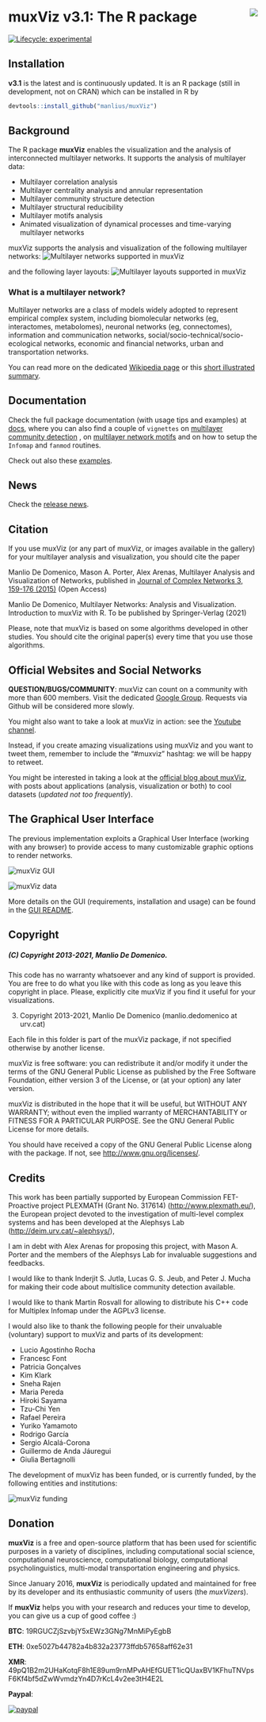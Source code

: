 <!-- README.md is generated from README.Rmd. Please edit that file -->

# muxViz v3.1: The R package <img src="man/figures/logo.jpg" align="right" />

<!-- badges: start -->

[![Lifecycle:
experimental](https://img.shields.io/badge/lifecycle-experimental-orange.svg)](https://lifecycle.r-lib.org/articles/stages.html#experimental)
<!-- badges: end -->

## Installation

**v3.1** is the latest and is continuously updated. It is an R package
(still in development, not on CRAN) which can be installed in R by

``` r
devtools::install_github("manlius/muxViz")
```


## Background


The R package **muxViz** enables the visualization and the analysis of
interconnected multilayer networks. It supports the analysis of
multilayer data:

-   Multilayer correlation analysis
-   Multilayer centrality analysis and annular representation
-   Multilayer community structure detection
-   Multilayer structural reducibility
-   Multilayer motifs analysis
-   Animated visualization of dynamical processes and time-varying
    multilayer networks

muxViz supports the analysis and visualization of the following
multilayer networks: ![Multilayer networks supported in
muxViz](gui-old/www/img/network_type.png "Supported multilayer networks")

and the following layer layouts: ![Multilayer layouts supported in
muxViz](gui-old/www/img/layout_type.png "Supported multilayer layouts")

### What is a multilayer network?

Multilayer networks are a class of models widely adopted to represent
empirical complex system, including biomolecular networks (eg,
interactomes, metabolomes), neuronal networks (eg, connectomes),
information and communication networks,
social/socio-technical/socio-ecological networks, economic and financial
networks, urban and transportation networks.

You can read more on the dedicated [Wikipedia
page](https://en.wikipedia.org/wiki/Multidimensional_network) or this
[short illustrated summary](gui-old/theory/README.md).

## Documentation

Check the full package documentation (with usage tips and examples) at
[docs](https://manlius.github.io/muxViz/), where you can also find a couple of 
`vignettes` on 
[multilayer community detection](http://manlius.github.io/muxViz/articles/ml_community.html) ,
on [multilayer network motifs](http://manlius.github.io/muxViz/articles/ml_motifs.html) 
and on how to setup the `Infomap` and `fanmod` routines.

Check out also these [examples](examples-scripts/README.md).

## News

Check the [release news](./NEWS.md).

## Citation

If you use muxViz (or any part of muxViz, or images available in the
gallery) for your multilayer analysis and visualization, you should cite
the paper

Manlio De Domenico, Mason A. Porter, Alex Arenas, Multilayer Analysis
and Visualization of Networks, published in [Journal of Complex Networks
3, 159-176 (2015)](http://comnet.oxfordjournals.org/content/3/2/159)
(Open Access)

Manlio De Domenico, Multilayer Networks: Analysis and Visualization. Introduction to muxViz with R. To be published by Springer-Verlag (2021)

Please, note that muxViz is based on some algorithms developed in other
studies. You should cite the original paper(s) every time that you use
those algorithms.

## Official Websites and Social Networks

**QUESTION/BUGS/COMMUNITY**: muxViz can count on a community with more than 600 members. Visit the dedicated [Google
Group](https://groups.google.com/forum/#!forum/muxviz). Requests via Github will be considered more slowly.

You might also want to take a look at muxViz in action: see the [Youtube
channel](https://www.youtube.com/channel/UCinHX7m-8_EFFJo2A8huoUA).

Instead, if you create amazing visualizations using muxViz and you want
to tweet them, remember to include the “\#muxviz” hashtag: we will be
happy to retweet.

You might be interested in taking a look at the [official blog about
muxViz](https://muxviz.wordpress.com), with posts about applications
(analysis, visualization or both) to cool datasets (*updated not too frequently*).


## The Graphical User Interface

The previous implementation exploits a Graphical User Interface (working
with any browser) to provide access to many customizable graphic options
to render networks.

![muxViz GUI](gui-old/gallery/gui1.png "muxViz GUI")

![muxViz data](gui-old/gallery/guiData.png "muxViz data")

More details on the GUI (requirements, installation and usage) can be
found in the [GUI README](gui-old/gui-old/README.md).

## Copyright

##### (C) Copyright 2013-2021, Manlio De Domenico.

This code has no warranty whatsoever and any kind of support is
provided. You are free to do what you like with this code as long as you
leave this copyright in place. Please, explicitly cite muxViz if you
find it useful for your visualizations.

3.  Copyright 2013-2021, Manlio De Domenico (manlio.dedomenico at
    urv.cat)

Each file in this folder is part of the muxViz package, if not specified
otherwise by another license.

muxViz is free software: you can redistribute it and/or modify it under
the terms of the GNU General Public License as published by the Free
Software Foundation, either version 3 of the License, or (at your
option) any later version.

muxViz is distributed in the hope that it will be useful, but WITHOUT
ANY WARRANTY; without even the implied warranty of MERCHANTABILITY or
FITNESS FOR A PARTICULAR PURPOSE. See the GNU General Public License for
more details.

You should have received a copy of the GNU General Public License along
with the package. If not, see <http://www.gnu.org/licenses/>.

## Credits

This work has been partially supported by European Commission
FET-Proactive project PLEXMATH (Grant No. 317614)
(<http://www.plexmath.eu/>), the European project devoted to the
investigation of multi-level complex systems and has been developed at
the Alephsys Lab (<http://deim.urv.cat/~alephsys/>),

I am in debt with Alex Arenas for proposing this project, with Mason A.
Porter and the members of the Alephsys Lab for invaluable suggestions
and feedbacks.

I would like to thank Inderjit S. Jutla, Lucas G. S. Jeub, and Peter J.
Mucha for making their code about multislice community detection
available.

I would like to thank Martin Rosvall for allowing to distribute his C++
code for Multiplex Infomap under the AGPLv3 license.

I would also like to thank the following people for their unvaluable
(voluntary) support to muxViz and parts of its development:

-   Lucio Agostinho Rocha
-   Francesc Font
-   Patricia Gonçalves
-   Kim Klark
-   Sneha Rajen
-   Maria Pereda
-   Hiroki Sayama
-   Tzu-Chi Yen
-   Rafael Pereira
-   Yuriko Yamamoto
-   Rodrigo García
-   Sergio Alcalá-Corona
-   Guillermo de Anda Jáuregui
-   Giulia Bertagnolli

The development of muxViz has been funded, or is currently funded, by
the following entities and institutions:

![muxViz funding](gui-old/www/img/funding.png "muxViz funding")

## Donation

**muxViz** is a free and open-source platform that has been used for
scientific purposes in a variety of disciplines, including computational
social science, computational neuroscience, computational biology,
computational psycholinguistics, multi-modal transportation engineering
and physics.

Since January 2016, **muxViz** is periodically updated and maintained
for free by its developer and its enthusiastic community of users (the
*muxVizers*).

If **muxViz** helps you with your research and reduces your time to
develop, you can give us a cup of good coffee :)

**BTC**: 19RGUCZjSzvbjY5xEWz3GNg7MnMiPyEgbB

**ETH**: 0xe5027b44782a4b832a23773ffdb57658aff62e31

**XMR**:
49pQ1B2m2UHaKotqF8h1E89um9rnMPvAHEfGUET1icQUaxBV1KFhuTNVpsF6Kf4bf5dZwWvmdzYn4D7rKcL4v2ee3tH4E2L

**Paypal**:

[![paypal](https://www.paypalobjects.com/en_US/i/btn/btn_donateCC_LG.gif)](https://www.paypal.com/cgi-bin/webscr?cmd=_donations&business=manlio.dedomenico@gmail.com&item_name=muxViz&item_number=muxViz+development&currency_code=USD)
